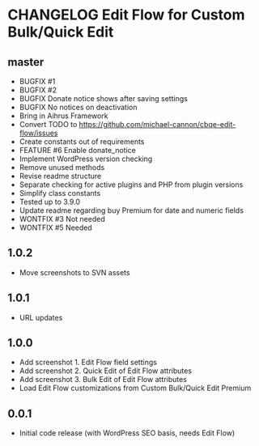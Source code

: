 # CHANGELOG Edit Flow for Custom Bulk/Quick Edit

## master
* BUGFIX #1
* BUGFIX #2
* BUGFIX Donate notice shows after saving settings
* BUGFIX No notices on deactivation
* Bring in Aihrus Framework
* Convert TODO to https://github.com/michael-cannon/cbqe-edit-flow/issues
* Create constants out of requirements
* FEATURE #6 Enable donate_notice
* Implement WordPress version checking
* Remove unused methods
* Revise readme structure
* Separate checking for active plugins and PHP from plugin versions
* Simplify class constants
* Tested up to 3.9.0
* Update readme regarding buy Premium for date and numeric fields
* WONTFIX #3 Not needed
* WONTFIX #5 Needed

## 1.0.2
* Move screenshots to SVN assets

## 1.0.1
* URL updates

## 1.0.0
* Add screenshot 1. Edit Flow field settings
* Add screenshot 2. Quick Edit of Edit Flow attributes
* Add screenshot 3. Bulk Edit of Edit Flow attributes
* Load Edit Flow customizations from Custom Bulk/Quick Edit Premium

## 0.0.1
* Initial code release (with WordPress SEO basis, needs Edit Flow)